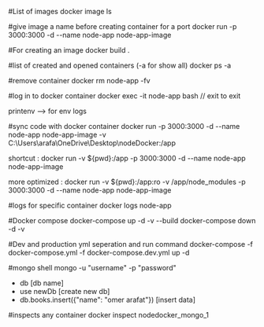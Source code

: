 
#List of images
 docker image ls

#give image a name before creating container for a port
 docker run -p 3000:3000 -d --name node-app node-app-image

#For creating an image
 docker build .

#list of created and opened containers (-a for show all)
 docker ps -a

#remove container
 docker rm node-app -fv


#log in to docker container
 docker exec -it node-app bash   // exit to exit

printenv --> for env logs


#sync code with docker container
 docker run -p 3000:3000 -d --name node-app node-app-image -v C:\Users\arafa\OneDrive\Desktop\nodeDocker\:/app

 shortcut :   docker run -v ${pwd}:/app -p 3000:3000 -d --name node-app node-app-image

 more optimized : docker run -v ${pwd}:/app:ro -v /app/node_modules -p 3000:3000 -d --name node-app node-app-image

#logs for specific container
 docker logs node-app



 #Docker compose
   docker-compose up -d -v --build
   docker-compose down -d -v



#Dev and production yml seperation and run command
docker-compose -f docker-compose.yml -f docker-compose.dev.yml up -d




#mongo shell
mongo -u "username" -p "password"

- db  [db name]
- use newDb [create new db]
- db.books.insert({"name": "omer arafat"}) [insert data]



#inspects any container
docker inspect nodedocker_mongo_1
